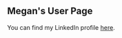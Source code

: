 ## Megan's User Page

You can find my LinkedIn profile [here](linkedin.com/in/megan-choi-6922181a1).
